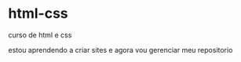 # html-css
 curso de html e css
 
 estou aprendendo a criar sites e agora vou gerenciar meu repositorio
